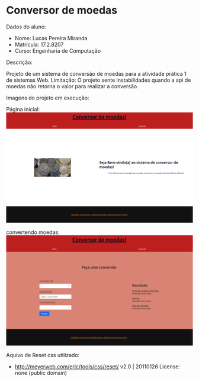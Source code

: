 # Conversor de moedas

Dados do aluno:
* Nome: Lucas Pereira Miranda
* Matrícula: 17.2.8207
* Curso: Engenharia de Computação

Descrição:

Projeto de um sistema de conversão de moedas para a atividade prática 1 de sistemas Web.
Limitação: O projeto sente instabilidades quando a api de moedas não retorna o valor para realizar a conversão.


Imagens do projeto em execução:

Página inicial:
![alt text](.github/init.png)

convertendo moedas:
![alt text](.github/in-sequence.png)



Aquivo de Reset css utilizado:

- http://meyerweb.com/eric/tools/css/reset/ 
v2.0 | 20110126
License: none (public domain)
